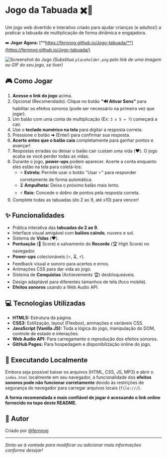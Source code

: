 # Jogo da Tabuada ✖️🎈

Um jogo web divertido e interativo criado para ajudar crianças (e adultos!) a praticar a tabuada de multiplicação de forma dinâmica e engajadora.

➡️ **Jogar Agora:** [**https://fernnog.github.io/Jogo-tabuada/**](https://fernnog.github.io/Jogo-tabuada/)

![Screenshot do Jogo](placeholder.png)
*(Substitua `placeholder.png` pelo link de uma imagem ou GIF do seu jogo, se tiver)*

## 🎮 Como Jogar

1.  **Acesse o link do jogo** acima.
2.  Opcional (Recomendado): Clique no botão **"🔊 Ativar Sons"** para habilitar os efeitos sonoros (pode ser necessário na primeira vez que jogar).
3.  Um balão com uma conta de multiplicação (Ex: `3 x 5 = ?`) começará a cair.
4.  Use o **teclado numérico na tela** para digitar a resposta correta.
5.  Pressione o botão **➜** (Enter) para confirmar sua resposta.
6.  **Acerte antes que o balão caia** completamente para ganhar pontos e avançar!
7.  Respostas erradas ou deixar o balão cair custam uma vida (❤️). O jogo acaba se você perder todas as vidas.
8.  Durante o jogo, **power-ups** podem aparecer. Acerte a conta enquanto eles estão na tela para coletá-los:
    *   ⭐ **Estrela:** Permite usar o botão "Usar ⭐" para responder corretamente de forma automática.
    *   ⏳ **Ampulheta:** Deixa o *próximo* balão mais lento.
    *   ⚡ **Raio:** Concede o *dobro* de pontos pela resposta correta.
9.  Complete todas as tabuadas (do 2 ao 9, até x10) para vencer!

## ✨ Funcionalidades

*   Prática interativa das **tabuadas do 2 ao 9**.
*   Interface visual amigável com **balões caindo**, nuvens e sol.
*   Sistema de **Vidas** (❤️).
*   **Pontuação** (🌟 Score) e salvamento do **Recorde** (🏆 High Score) no navegador.
*   **Power-ups** colecionáveis (⭐, ⏳, ⚡).
*   Feedback visual e sonoro para acertos e erros.
*   Animações CSS para dar vida ao jogo.
*   Sistema de **Conquistas** (Achievements 🏆) desbloqueáveis.
*   Design adaptável para diferentes tamanhos de tela (foco mobile).
*   **Efeitos sonoros** usando a Web Audio API.

## 💻 Tecnologias Utilizadas

*   **HTML5:** Estrutura da página.
*   **CSS3:** Estilização, layout (Flexbox), animações e variáveis CSS.
*   **JavaScript (Vanilla JS):** Toda a lógica do jogo, manipulação do DOM, controle de estado e interações.
*   **Web Audio API:** Para carregamento e reprodução dos efeitos sonoros.
*   **GitHub Pages:** Para hospedagem e disponibilização online do jogo.

## 🚀 Executando Localmente

Embora seja possível baixar os arquivos (HTML, CSS, JS, MP3) e abrir o `index.html` localmente em seu navegador, a funcionalidade dos **efeitos sonoros pode não funcionar corretamente** devido às restrições de segurança do navegador para carregar arquivos locais (`file:///`).

**A forma recomendada e mais confiável de jogar é acessando o link online fornecido no topo deste README.**

## 👤 Autor

Criado por [@fernnog](https://github.com/fernnog)

---

*Sinta-se à vontade para modificar ou adicionar mais informações conforme desejar!*
